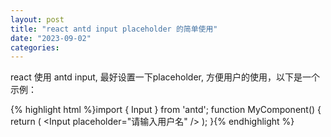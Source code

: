 ```yaml
---
layout: post
title: "react antd input placeholder 的简单使用"
date: "2023-09-02"
categories: 
---
```

<p>react 使用 antd input, 最好设置一下placeholder, 方便用户的使用，以下是一个示例：</p>
{% highlight html %}import { Input } from &#39;antd&#39;;
function MyComponent() {
return (
&lt;Input placeholder=&quot;请输入用户名&quot; /&gt;
);
}{% endhighlight %}
